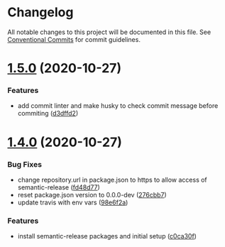 # Changelog

All notable changes to this project will be documented in this file. See
[Conventional Commits](https://conventionalcommits.org) for commit guidelines.

# [1.5.0](https://github.com/stopyransky/fh-hooks/compare/v1.4.0...v1.5.0) (2020-10-27)


### Features

* add commit linter and make husky to check commit message before commiting ([d3dffd2](https://github.com/stopyransky/fh-hooks/commit/d3dffd2b5d8665e96d2c555581f294a49ed91514))

# [1.4.0](https://github.com/stopyransky/fh-hooks/compare/v1.3.9...v1.4.0) (2020-10-27)


### Bug Fixes

* change repository.url in package.json to https to allow access of semantic-release ([fd48d77](https://github.com/stopyransky/fh-hooks/commit/fd48d77f79270a0d5ec1907b1ae24d47ee943200))
* reset package.json version to 0.0.0-dev ([276cbb7](https://github.com/stopyransky/fh-hooks/commit/276cbb78b52b963c13cf686ffad1d09fef449df3))
* update travis with env vars ([98e6f2a](https://github.com/stopyransky/fh-hooks/commit/98e6f2a54878409b0fc7f1f45f91f0e715ad71af))


### Features

* install semantic-release packages and initial setup ([c0ca30f](https://github.com/stopyransky/fh-hooks/commit/c0ca30fbd84e5646045c127320c4f846e6fd52d6))
